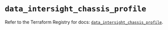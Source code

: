 # `data_intersight_chassis_profile`

Refer to the Terraform Registry for docs: [`data_intersight_chassis_profile`](https://registry.terraform.io/providers/ciscodevnet/intersight/1.0.71/docs/data-sources/chassis_profile).
